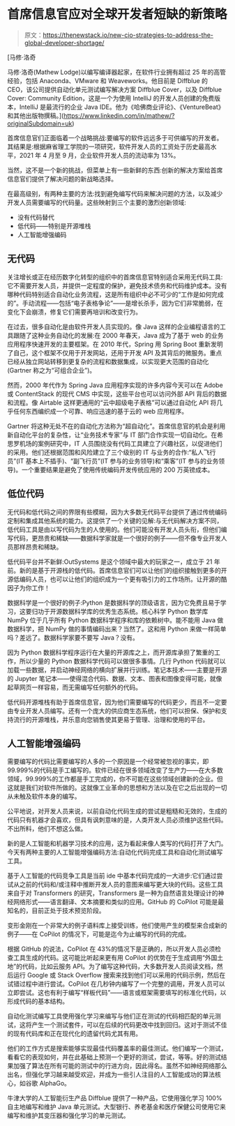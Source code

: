 # 首席信息官应对全球开发者短缺的新策略

> 原文：<https://thenewstack.io/new-cio-strategies-to-address-the-global-developer-shortage/>

[](https://www.linkedin.com/in/mathew/?originalSubdomain=uk)

 [马修·洛奇

马修·洛奇(Mathew Lodge)以编写编译器起家，在软件行业拥有超过 25 年的高管经验，包括 Anaconda、VMware 和 Weaveworks。他目前是 Diffblue 的 CEO，该公司提供自动化单元测试编写解决方案 Diffblue Cover，以及 Diffblue Cover: Community Edition，这是一个为使用 IntelliJ 的开发人员创建的免费版本，IntelliJ 是最流行的企业 Java IDE。他为《哈佛商业评论》、《VentureBeat》和其他出版物撰稿。](https://www.linkedin.com/in/mathew/?originalSubdomain=uk) [](https://www.linkedin.com/in/mathew/?originalSubdomain=uk)

首席信息官们正面临着一个战略挑战:要编写的软件远远多于可供编写的开发者。其结果是:根据麻省理工学院的一项研究，软件开发人员的工资处于历史最高水平，2021 年 4 月至 9 月，企业软件开发人员的流动率为 13%。

当然，这不是一个新的挑战，但菜单上有一些新鲜的东西:创新的解决方案给首席信息官们提供了解决问题的新战略选择。

在最高级别，有两种主要的方法:找到避免编写代码来解决问题的方法，以及减少开发人员需要编写的代码量。这些映射到三个主要的激烈创新领域:

*   没有代码替代
*   低代码——特别是开源堆栈
*   人工智能增强编码

## 无代码

关注增长或正在经历数字化转型的组织中的首席信息官特别适合采用无代码工具:它不需要开发人员，并提供一定程度的保护，避免技术债务和代码维护成本。没有哪种代码特别适合自动化业务流程，这是所有组织中必不可少的“工作是如何完成的”。手动流程——包括“电子表格争论”——是增长杀手，因为它们非常脆弱，在变化下会崩溃，修复它们需要再培训和改变行为。

在过去，很多自动化是由软件开发人员实现的。像 Java 这样的企业编程语言的工具跟随了这种业务自动化的发展:在 2000 年春天，Java 成为了基于 web 的业务应用程序快速开发的主要框架。在 2010 年代，Spring 用 Spring Boot 重新发明了自己，这个框架不仅用于开发网站，还用于开发 API 及其背后的微服务。重点已经从独立网站转移到更复杂的流程和数据集成，以实现更大范围的自动化(Gartner 称之为“可组合企业”)。

然而，2000 年代作为 Spring Java 应用程序实现的许多内容今天可以在 Adobe 或 ContentStack 的现代 CMS 中实现，这些平台也可以访问外部 API 背后的数据和流程。像 Airtable 这样更通用的“云中超级电子表格”可以通过自动化 API 将几乎任何东西编织成一个可靠、响应迅速的基于云的 web 应用程序。

Gartner 将这种无处不在的自动化方法称为“超自动化”。首席信息官的机会是利用新自动化平台的复杂性，让“业务技术专家”与 IT 部门合作实现一切自动化。在希思罗机场的案例研究中，IT 人员围绕没有代码工具建立了兴趣社区，以促进他们的采用。他们还根据范围和风险建立了三个级别的 IT 与业务的合作:“私人飞行员”(IT 基本上不插手)、“副飞行员”(IT 参与的业务领导)和“乘客”(IT 参与的业务领导)。一个重要结果是避免了使用传统编码开发传统应用的 200 万英镑成本。

## 低位代码

无代码和低代码之间的界限有些模糊，因为大多数无代码平台提供了通过传统编码定制和集成其他系统的能力。这提供了一个关键的见解:与无代码解决方案不同，低代码工具是由以写代码为生的人使用的。他们可能没有开发人员头衔，但他们编写代码，更昂贵和稀缺——数据科学家就是一个很好的例子——但不像专业开发人员那样昂贵和稀缺。

低代码平台并不新鲜:OutSystems 是这个领域中最大的玩家之一，成立于 21 年前。新的是基于开源栈的低代码。首席信息官们可以让他们的组织接触到更多的开源低编码人员，也可以让他们的组织成为一个更有吸引力的工作场所。让开源的酷因子为你工作！

数据科学是一个很好的例子:Python 是数据科学的顶级语言，因为它免费且易于学习，这要归功于开源数据科学库的优秀生态系统。核心科学 Python 数学库 NumPy 位于几乎所有 Python 数据科学程序和库的依赖树中。能不能用 Java 做数据科学，把 NumPy 做的事情编码出来？当然了。这和用 Python 来做一样简单吗？差远了。数据科学家要不要写 Java？没有。

因为 Python 数据科学程序运行在大量的开源库之上，而开源库承担了繁重的工作，所以少量的 Python 数据科学代码可以做很多事情。几行 Python 代码就可以加载一些数据，并启动神经网络的横向扩展并行训练。笔记本技术——主要是开源的 Jupyter 笔记本——使得混合代码、数据、文本、图表和图像变得可能，就像起草网页一样容易，而无需编写任何额外的代码。

低代码开源堆栈有助于首席信息官，因为他们需要编写的代码更少，而且不一定要由专业开发人员编写。还有一个庞大的供应商生态系统，他们可以担保、保护和支持流行的开源堆栈，并乐意向您销售使其更易于管理、治理和使用的平台。

## 人工智能增强编码

需要编写的代码比需要编写的人多的一个原因是一个经常被忽视的事实，即 99.999%的代码是手工编写的。软件已经在很多领域改变了生产力——在大多数领域，99.999%的工作都是手工完成的，你不可能在这些领域创建新的企业。但这就是我们对软件所做的。这就像工业革命的思想和方法以及在它之后出现的一切从未触及软件本身的编写。

公平地说，对开发人员来说，以前自动化代码生成的尝试是粗糙和无效的，生成的代码只有机器才会喜欢，但具有讽刺意味的是，人类开发人员必须维护这些代码。不出所料，他们不想这么做。

新的是人工智能和机器学习技术的应用，这为看起来像人类写的代码打开了大门。今天有两种主要的人工智能增强编码方法:自动化代码完成工具和自动化测试编写工具。

基于人工智能的代码竞争工具是当前 ide 中基本代码完成的一大进步:它们通过尝试从之前的代码和/或注释中推断开发人员的意图来编写更大块的代码。这些工具来自于对 Transformers 的研究，Transformers 是一种为自然语言处理设计的神经网络形式——语言翻译、文本摘要和类似的应用。GitHub 的 CoPilot 可能是最知名的，目前正处于技术预览阶段。

变形金刚在一个非常大的例子语料库上接受训练，他们使用产生的模型来合成新的例子——在 CoPilot 的情况下，可能是迄今为止编写的代码的完成。

根据 GitHub 的说法，CoPilot 在 43%的情况下是正确的，所以开发人员必须检查工具生成的代码。这可能比听起来更有用 CoPilot 的优势在于生成调用“外国土地”的代码，比如云服务 API。为了编写这种代码，大多数开发人员阅读文档，然后运行 Google 或 Stack Overflow 搜索来找到他们可以采用的代码示例，然后在试错过程中进行尝试。CoPilot 在几秒钟内编写了一个完整的调用，开发人员可以立即尝试。这也有利于编写“样板代码”——语言或框架需要填写的标准化代码，以形成代码的基本结构。

自动化测试编写工具使用强化学习来编写与他们正在测试的代码相匹配的单元测试，这将产生一个测试套件，可以在后续的代码更改中找到回归。这对于测试不佳的现有代码库和正在现代化的遗留代码尤其有用。

他们的工作方式是搜索能够实现最佳代码覆盖率的最佳测试。他们编写一个测试，看看它的表现如何，并在此基础上预测一个更好的测试，尝试，等等。好的测试结果加强了算法在所有可能的测试中的行进方向，因此得名。虽然不如神经网络那么出名，但强化学习越来越受欢迎，并成为一些引人注目的人工智能成功的算法核心，如谷歌 AlphaGo。

牛津大学的人工智能衍生产品 Diffblue 提供了一种产品，它使用强化学习 100%自主地编写和维护 Java 单元测试。大型银行、养老基金和医疗保健公司使用它来编写和维护其变压器和强化学习的单元测试。

<svg xmlns:xlink="http://www.w3.org/1999/xlink" viewBox="0 0 68 31" version="1.1"><title>Group</title> <desc>Created with Sketch.</desc></svg>